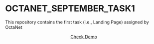 # OCTANET_SEPTEMBER_TASK1
This repository contains the first task (i.e., Landing Page) assigned by OctaNet

<center><a href= "https://chandigarhoptical.netlify.app">Check Demo</a></center>
